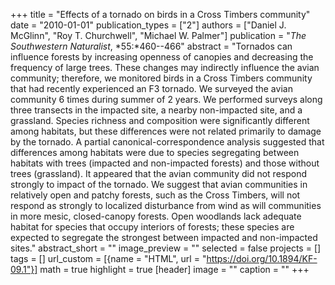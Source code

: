 +++
title = "Effects of a tornado on birds in a Cross Timbers community"
date = "2010-01-01"
publication_types = ["2"]
authors = ["Daniel J. McGlinn", "Roy T. Churchwell", "Michael W. Palmer"]
publication = "_The Southwestern Naturalist_, *55:*460--466"
abstract = "Tornados can influence forests by increasing openness of canopies and decreasing the frequency of large trees. These changes may indirectly influence the avian community; therefore, we monitored birds in a Cross Timbers community that had recently experienced an F3 tornado. We surveyed the avian community 6 times during summer of 2 years. We performed surveys along three transects in the impacted site, a nearby non-impacted site, and a grassland. Species richness and composition were significantly different among habitats, but these differences were not related primarily to damage by the tornado. A partial canonical-correspondence analysis suggested that differences among habitats were due to species segregating between habitats with trees (impacted and non-impacted forests) and those without trees (grassland). It appeared that the avian community did not respond strongly to impact of the tornado. We suggest that avian communities in relatively open and patchy forests, such as the Cross Timbers, will not respond as strongly to localized disturbance from wind as will communities in more mesic, closed-canopy forests. Open woodlands lack adequate habitat for species that occupy interiors of forests; these species are expected to segregate the strongest between impacted and non-impacted sites."
abstract_short = ""
image_preview = ""
selected = false
projects = []
tags = []
url_custom = [{name = "HTML", url = "https://doi.org/10.1894/KF-09.1"}]
math = true
highlight = true
[header]
image = ""
caption = ""
+++

